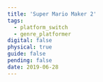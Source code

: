 ```yaml
---
title: 'Super Mario Maker 2'
tags:
  - platform_switch
  - genre_platformer
digital: false
physical: true
guide: false
pending: false
date: 2019-06-28
---
```

